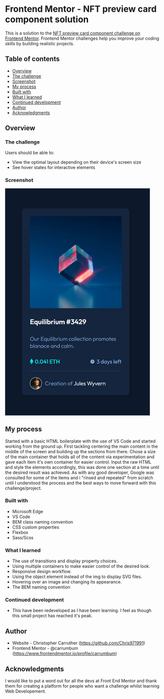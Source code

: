 # Frontend Mentor - NFT preview card component solution

This is a solution to the [NFT preview card component challenge on Frontend Mentor](https://www.frontendmentor.io/challenges/nft-preview-card-component-SbdUL_w0U). Frontend Mentor challenges help you improve your coding skills by building realistic projects.

## Table of contents

- [Overview](#overview)
- [The challenge](#the-challenge)
- [Screenshot](#screenshot)
- [My process](#my-process)
- [Built with](#built-with)
- [What I learned](#what-i-learned)
- [Continued development](#continued-development)
- [Author](#author)
- [Acknowledgments](#acknowledgments)

## Overview

### The challenge

Users should be able to:

- View the optimal layout depending on their device's screen size
- See hover states for interactive elements

### Screenshot

![](./images/preview.png)

## My process

Started with a basic HTML boilerplate with the use of VS Code and started working from the ground up. First tackling centering the main content in the middle of the screen and building up the sections from there. Chose a size of the main container that holds all of the content via experimentation and gave each item it's own container for easier control. Input the raw HTML and style the elements accordingly, this was done one section at a time until the desired result was achieved. As with any good developer, Google was consulted for some of the items and i "rinsed and repeated" from scratch until I understood the process and the best ways to move forward with this challenge/project.

### Built with

- Microsoft Edge
- VS Code
- BEM class naming convention
- CSS custom properties
- Flexbox
- Sass/Scss

### What I learned

- The use of transitions and display property choices.
- Using multiple containers to make easier control of the desired look.
- Responsive design workflow.
- Using the object element instead of the img to display SVG files.
- Hovering over an image and changing its appearance.
- The BEM naming convention

### Continued development

- This have been redeveloped as I have been learning. I feel as though this small project has reached it's peak.

## Author

- Website - Christopher Carruther (https://github.com/Chris971991)
- Frontend Mentor - @carrumbum (https://www.frontendmentor.io/profile/carrumbum)

## Acknowledgments

I would like to put a word out for all the devs at Front End Mentor and thank them for creating a platform for people who want a challenge whilst learning Web Developement.
